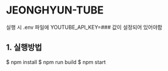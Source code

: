 # JEONGHYUN-TUBE

실행 시 .env 파일에 YOUTUBE_API_KEY=### 값이 설정되어 있어야함

## 1. 실행방법

$ npm install
$ npm run build
$ npm start
